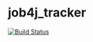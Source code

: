 # job4j_tracker

[![Build Status](https://app.travis-ci.com/Denis7811/job4j_tracker.svg?branch=master)](https://app.travis-ci.com/Denis7811/job4j_tracker)